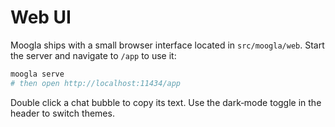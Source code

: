 # Web UI

Moogla ships with a small browser interface located in `src/moogla/web`.
Start the server and navigate to `/app` to use it:

```bash
moogla serve
# then open http://localhost:11434/app
```

Double click a chat bubble to copy its text. Use the dark‑mode toggle in
the header to switch themes.
